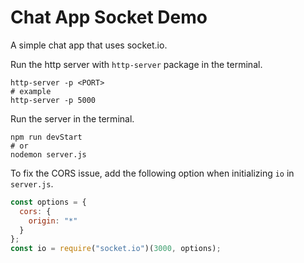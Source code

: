 # Chat App Socket Demo

A simple chat app that uses socket.io.

Run the http server with `http-server` package in the terminal.
```
http-server -p <PORT>
# example
http-server -p 5000
```

Run the server in the terminal.
```
npm run devStart
# or
nodemon server.js
```

To fix the CORS issue, add the following option when initializing `io` in `server.js`.
``` js
const options = {
  cors: {
    origin: "*"
  }
};
const io = require("socket.io")(3000, options);
```
